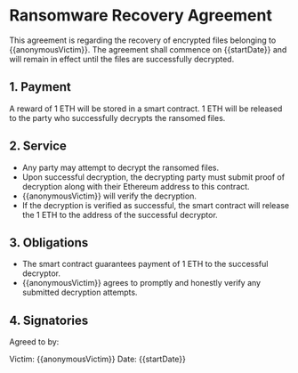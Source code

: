 # Ransomware Recovery Agreement

This agreement is regarding the recovery of encrypted files belonging to {{anonymousVictim}}. The agreement shall commence on {{startDate}} and will remain in effect until the files are successfully decrypted.

## 1. Payment

A reward of 1 ETH will be stored in a smart contract. 1 ETH will be released to the party who successfully decrypts the ransomed files.

## 2. Service

- Any party may attempt to decrypt the ransomed files.
- Upon successful decryption, the decrypting party must submit proof of decryption along with their Ethereum address to this contract.
- {{anonymousVictim}} will verify the decryption.
- If the decryption is verified as successful, the smart contract will release the 1 ETH to the address of the successful decryptor.

## 3. Obligations

- The smart contract guarantees payment of 1 ETH to the successful decryptor.
- {{anonymousVictim}} agrees to promptly and honestly verify any submitted decryption attempts.

## 4. Signatories

Agreed to by:

Victim: {{anonymousVictim}} Date: {{startDate}}
